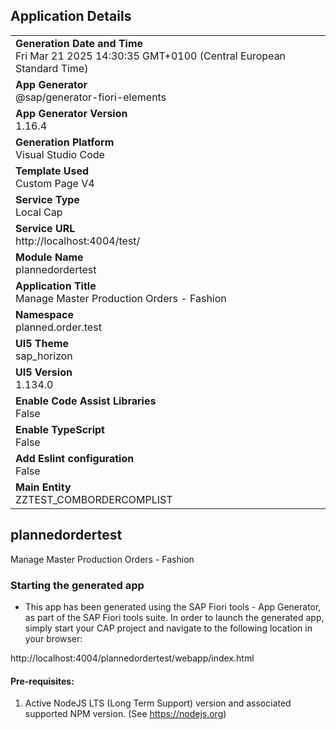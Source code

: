 ## Application Details
|               |
| ------------- |
|**Generation Date and Time**<br>Fri Mar 21 2025 14:30:35 GMT+0100 (Central European Standard Time)|
|**App Generator**<br>@sap/generator-fiori-elements|
|**App Generator Version**<br>1.16.4|
|**Generation Platform**<br>Visual Studio Code|
|**Template Used**<br>Custom Page V4|
|**Service Type**<br>Local Cap|
|**Service URL**<br>http://localhost:4004/test/|
|**Module Name**<br>plannedordertest|
|**Application Title**<br>Manage Master Production Orders - Fashion|
|**Namespace**<br>planned.order.test|
|**UI5 Theme**<br>sap_horizon|
|**UI5 Version**<br>1.134.0|
|**Enable Code Assist Libraries**<br>False|
|**Enable TypeScript**<br>False|
|**Add Eslint configuration**<br>False|
|**Main Entity**<br>ZZTEST_COMBORDERCOMPLIST|

## plannedordertest

Manage Master Production Orders - Fashion

### Starting the generated app

-   This app has been generated using the SAP Fiori tools - App Generator, as part of the SAP Fiori tools suite.  In order to launch the generated app, simply start your CAP project and navigate to the following location in your browser:

http://localhost:4004/plannedordertest/webapp/index.html

#### Pre-requisites:

1. Active NodeJS LTS (Long Term Support) version and associated supported NPM version.  (See https://nodejs.org)



